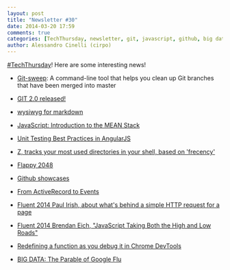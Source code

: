 ```yaml
---
layout: post
title: "Newsletter #30"
date: 2014-03-20 17:59
comments: true
categories: [TechThursday, newsletter, git, javascript, github, big data, http]
author: Alessandro Cinelli (cirpo)
---
```


[#TechThursday](/blog/categories/techthursday/)! Here are some interesting news!



* [Git-sweep](http://lab.arc90.com/2012/04/03/git-sweep/): A command-line tool that helps you clean up Git branches that have been merged into master

* [GIT 2.0 released!](https://git.kernel.org/cgit/git/git.git/tree/Documentation/RelNotes/2.0.0.txt)

* [wysiwyg for markdown](http://dillinger.io/)

* [JavaScript: Introduction to the MEAN Stack](http://code.tutsplus.com/tutorials/introduction-to-the-mean-stack--cms-19918)

* [Unit Testing Best Practices in AngularJS](http://blog.codeship.io/2013/10/31/unit-testing-best-practices-in-angularjs.html)
<!-- more -->
* [Z, tracks your most used directories in your shell, based on 'frecency'](https://github.com/rupa/z)

* [Flappy 2048](http://hczhcz.github.io/Flappy-2048/)

* [Github showcases](https://github.com/showcases)

* [From ActiveRecord to Events](http://www.slideshare.net/emadb/wroclove-rb)

* [Fluent 2014 Paul Irish, about what's behind a simple HTTP request for a page](https://www.youtube.com/watch?v=R8W_6xWphtw)

* [Fluent 2014 Brendan Eich, "JavaScript Taking Both the High and Low Roads"](http://www.youtube.com/watch?v=aZqhRICne_M)

* [Redefining a function as you debug it in Chrome DevTools](http://www.youtube.com/watch?v=WQZio5DlSXM)

* [BIG DATA: The Parable of Google Flu](http://www.uvm.edu/~cdanfort/csc-reading-group/lazer-flu-science-2014.pdf)